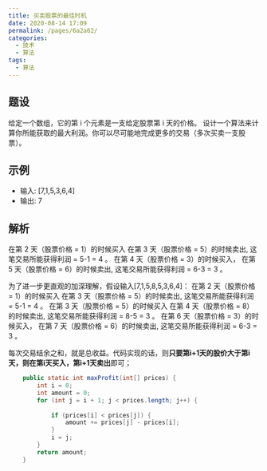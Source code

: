 ```yaml
---
title: 买卖股票的最佳时机
date: 2020-08-14 17:09
permalink: /pages/6a2a62/
categories:
  - 技术
  - 算法
tags:
  - 算法
---
```



## 题设
给定一个数组，它的第 i 个元素是一支给定股票第 i 天的价格。
设计一个算法来计算你所能获取的最大利润。你可以尽可能地完成更多的交易（多次买卖一支股票）。

## 示例
- 输入: [7,1,5,3,6,4]
- 输出: 7

## 解析
在第 2 天（股票价格 = 1）的时候买入
在第 3 天（股票价格 = 5）的时候卖出, 这笔交易所能获得利润 = 5-1 = 4 。
在第 4 天（股票价格 = 3）的时候买入，
在第 5 天（股票价格 = 6）的时候卖出, 这笔交易所能获得利润 = 6-3 = 3 。

为了进一步更直观的加深理解，假设输入[7,1,5,8,5,3,6,4]：
在第 2 天（股票价格 = 1）的时候买入
在第 3 天（股票价格 = 5）的时候卖出, 这笔交易所能获得利润 = 5-1 = 4 。
在第 3 天（股票价格 = 5）的时候买入
在第 4 天（股票价格 = 8）的时候卖出, 这笔交易所能获得利润 = 8-5 = 3 。
在第 6 天（股票价格 = 3）的时候买入，
在第 7 天（股票价格 = 6）的时候卖出, 这笔交易所能获得利润 = 6-3 = 3 。

每次交易结余之和，就是总收益。代码实现的话，则**只要第i+1天的股价大于第i天，则在第i天买入，第i+1天卖出**即可；

```java
    public static int maxProfit(int[] prices) {
        int i = 0;
        int amount = 0;
        for (int j = i + 1; j < prices.length; j++) {
           
            if (prices[i] < prices[j]) {
                amount += prices[j] - prices[i];
            }
            i = j;
        }
        return amount;
    }
```



